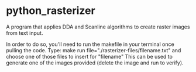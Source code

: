 # python_rasterizer
A program that applies DDA and Scanline algorithms to create raster images from text input.

In order to do so, you'll need to run the makefile in your terminal once pulling the code.
Type:
make run file="./rasterizer-files/filename.txt"
and choose one of those files to insert for "filename"
This can be used to generate one of the images provided (delete the image and run to verify).
